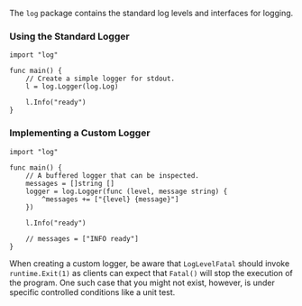 The `log` package contains the standard log levels and interfaces for logging.

### Using the Standard Logger

```
import "log"

func main() {
    // Create a simple logger for stdout.
    l = log.Logger(log.Log)

    l.Info("ready")
}
```

### Implementing a Custom Logger

```
import "log"

func main() {
    // A buffered logger that can be inspected.
    messages = []string []
    logger = log.Logger(func (level, message string) {
        ^messages += ["{level} {message}"]
    })

    l.Info("ready")

    // messages = ["INFO ready"]
}
```

When creating a custom logger, be aware that `LogLevelFatal` should invoke
`runtime.Exit(1)` as clients can expect that `Fatal()` will stop the execution
of the program. One such case that you might not exist, however, is under
specific controlled conditions like a unit test.
